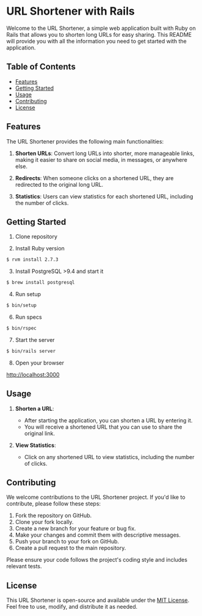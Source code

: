 # URL Shortener with Rails

Welcome to the URL Shortener, a simple web application built with Ruby on Rails that allows you to shorten long URLs for easy sharing. This README will provide you with all the information you need to get started with the application.

## Table of Contents

- [Features](#features)
- [Getting Started](#getting-started)
- [Usage](#usage)
- [Contributing](#contributing)
- [License](#license)

## Features

The URL Shortener provides the following main functionalities:

1. **Shorten URLs**: Convert long URLs into shorter, more manageable links, making it easier to share on social media, in messages, or anywhere else.

2. **Redirects**: When someone clicks on a shortened URL, they are redirected to the original long URL.

3. **Statistics**: Users can view statistics for each shortened URL, including the number of clicks.

## Getting Started

1. Clone repository

2. Install Ruby version

```sh
$ rvm install 2.7.3
```

3. Install PostgreSQL >9.4 and start it

```sh
$ brew install postgresql
```

4. Run setup

```sh
$ bin/setup
```

6. Run specs

```sh
$ bin/rspec
```

7. Start the server

```sh
$ bin/rails server
```

8. Open your browser

[http://localhost:3000](http://localhost:3000/)

## Usage

1. **Shorten a URL**:
   - After starting the application, you can shorten a URL by entering it.
   - You will receive a shortened URL that you can use to share the original link.

2. **View Statistics**:
   - Click on any shortened URL to view statistics, including the number of clicks.

## Contributing

We welcome contributions to the URL Shortener project. If you'd like to contribute, please follow these steps:

1. Fork the repository on GitHub.
2. Clone your fork locally.
3. Create a new branch for your feature or bug fix.
4. Make your changes and commit them with descriptive messages.
5. Push your branch to your fork on GitHub.
6. Create a pull request to the main repository.

Please ensure your code follows the project's coding style and includes relevant tests.

## License

This URL Shortener is open-source and available under the [MIT License](LICENSE). Feel free to use, modify, and distribute it as needed.


